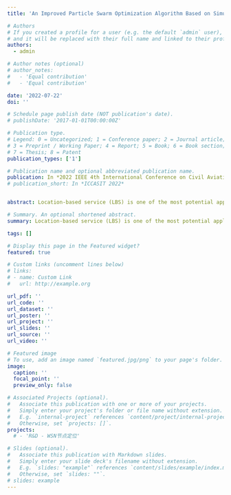 ```yaml
---
title: 'An Improved Particle Swarm Optimization Algorithm Based on Simulated Annealing for Large-Scale Node Location of WSN'

# Authors
# If you created a profile for a user (e.g. the default `admin` user), write the username (folder name) here
# and it will be replaced with their full name and linked to their profile.
authors:
  - admin

# Author notes (optional)
# author_notes:
#   - 'Equal contribution'
#   - 'Equal contribution'

date: '2022-07-22'
doi: ''

# Schedule page publish date (NOT publication's date).
# publishDate: '2017-01-01T00:00:00Z'

# Publication type.
# Legend: 0 = Uncategorized; 1 = Conference paper; 2 = Journal article;
# 3 = Preprint / Working Paper; 4 = Report; 5 = Book; 6 = Book section;
# 7 = Thesis; 8 = Patent
publication_types: ['1']

# Publication name and optional abbreviated publication name.
publication: In *2022 IEEE 4th International Conference on Civil Aviation Safety and Information Technology (ICCASIT), 2022, pp. 971-974, doi: 10.1109/ICCASIT55263.2022.9987242*
# publication_short: In *ICCASIT 2022*


abstract: Location-based service (LBS) is one of the most potential applications in the Internet of Things (IoT) and providing reliable node location information has become an important indicator to measure the technical standards of the IoT. However, node location in wireless sensor network (WSN) is a non-convex optimization problem, as well as the dynamic and large amount of data in the IoT, traditional node location algorithms have encountered severe challenges in solving such problems. In this paper, an improved particle swarm optimization (PSO) algorithm based on simulated annealing (SA) algorithm (SA-PSO) was proposed to locate nodes in the IoT. Using the probabilistic search characteristics of the SA algorithm in the "optimization" and "deterioration" directions, the particle iteration of the PSO is optimized and adjusted to avoid the "premature convergence" phenomenon that the PSO algorithm is prone to. At the same time, an adaptive inertia weight is introduced for dynamic calculation, thereby effectively improving the coverage of node location. Experimental results show that, compared with the traditional PSO algorithm, the algorithm proposed in this paper can effectively improve the coverage rate and solving speed of node location, and has more accurate location results in large-scale WSN location.

# Summary. An optional shortened abstract.
summary: Location-based service (LBS) is one of the most potential applications in the Internet of Things (IoT) and providing reliable node location information has become an important indicator to measure the technical standards of the IoT.

tags: []

# Display this page in the Featured widget?
featured: true

# Custom links (uncomment lines below)
# links:
# - name: Custom Link
#   url: http://example.org

url_pdf: ''
url_code: ''
url_dataset: ''
url_poster: ''
url_project: ''
url_slides: ''
url_source: ''
url_video: ''

# Featured image
# To use, add an image named `featured.jpg/png` to your page's folder.
image:
  caption: ''
  focal_point: ''
  preview_only: false

# Associated Projects (optional).
#   Associate this publication with one or more of your projects.
#   Simply enter your project's folder or file name without extension.
#   E.g. `internal-project` references `content/project/internal-project/index.md`.
#   Otherwise, set `projects: []`.
projects:
  # - 'R&D - WSN节点定位'

# Slides (optional).
#   Associate this publication with Markdown slides.
#   Simply enter your slide deck's filename without extension.
#   E.g. `slides: "example"` references `content/slides/example/index.md`.
#   Otherwise, set `slides: ""`.
# slides: example
---
```


<!-- {{% callout note %}}
Click the _Cite_ button above to demo the feature to enable visitors to import publication metadata into their reference management software.
{{% /callout %}}

{{% callout note %}}
Create your slides in Markdown - click the _Slides_ button to check out the example.
{{% /callout %}}

Supplementary notes can be added here, including [code, math, and images](https://wowchemy.com/docs/writing-markdown-latex/). -->
